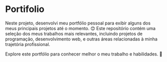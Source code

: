 # Portifolio

Neste projeto, desenvolvi meu portfólio pessoal para exibir alguns dos meus principais projetos até o momento. 😊 Este repositório contém uma seleção dos meus trabalhos mais relevantes, incluindo projetos de programação, desenvolvimento web, e outras áreas relacionadas à minha trajetória profissional.

Explore este portfólio para conhecer melhor o meu trabalho e habilidades. 🚀

